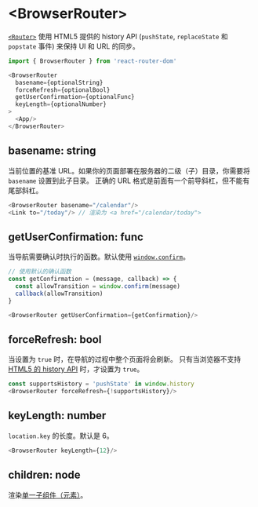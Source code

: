 # &lt;BrowserRouter>

[`<Router>`](../../../react-router/docs/api/Router.md) 使用 HTML5 提供的 history API (`pushState`, `replaceState` 和 `popstate` 事件) 来保持 UI 和 URL 的同步。

```js
import { BrowserRouter } from 'react-router-dom'

<BrowserRouter
  basename={optionalString}
  forceRefresh={optionalBool}
  getUserConfirmation={optionalFunc}
  keyLength={optionalNumber}
>
  <App/>
</BrowserRouter>
```

## basename: string

当前位置的基准 URL。如果你的页面部署在服务器的二级（子）目录，你需要将 `basename` 设置到此子目录。
正确的 URL 格式是前面有一个前导斜杠，但不能有尾部斜杠。

```js
<BrowserRouter basename="/calendar"/>
<Link to="/today"/> // 渲染为 <a href="/calendar/today">
```

## getUserConfirmation: func

当导航需要确认时执行的函数。默认使用 [`window.confirm`](https://developer.mozilla.org/en-US/docs/Web/API/Window/confirm)。

```js
// 使用默认的确认函数
const getConfirmation = (message, callback) => {
  const allowTransition = window.confirm(message)
  callback(allowTransition)
}

<BrowserRouter getUserConfirmation={getConfirmation}/>
```

## forceRefresh: bool

当设置为 `true` 时，在导航的过程中整个页面将会刷新。
只有当浏览器不支持 [HTML5 的 history API](http://caniuse.com/#feat=history) 时，才设置为 `true`。

```js
const supportsHistory = 'pushState' in window.history
<BrowserRouter forceRefresh={!supportsHistory}/>
```

## keyLength: number

`location.key` 的长度。默认是 6。

```js
<BrowserRouter keyLength={12}/>
```

## children: node

渲染[单一子组件（元素）](https://facebook.github.io/react/docs/react-api.html#react.children.only)。
